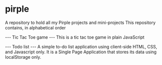# pirple
A repository to hold all my Pirple projects and mini-projects
This repository contains, in alphabetical order

--- Tic Tac Toe game ---
This is a tic tac toe game in plain JavaScript

--- Todo list ---
A simple to-do list application using client-side HTML, CSS, and Javascript only. It is a Single Page Application that stores its data using localStorage only.
